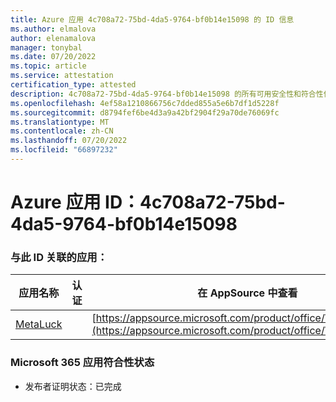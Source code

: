 ```yaml
---
title: Azure 应用 4c708a72-75bd-4da5-9764-bf0b14e15098 的 ID 信息
ms.author: elmalova
author: elenamalova
manager: tonybal
ms.date: 07/20/2022
ms.topic: article
ms.service: attestation
certification_type: attested
description: 4c708a72-75bd-4da5-9764-bf0b14e15098 的所有可用安全性和符合性信息信息。
ms.openlocfilehash: 4ef58a1210866756c7dded855a5e6b7df1d5228f
ms.sourcegitcommit: d8794fef6be4d3a9a42bf2904f29a70de76069fc
ms.translationtype: MT
ms.contentlocale: zh-CN
ms.lasthandoff: 07/20/2022
ms.locfileid: "66897232"
---
```

# <a name="azure-app-id-4c708a72-75bd-4da5-9764-bf0b14e15098"></a>Azure 应用 ID：4c708a72-75bd-4da5-9764-bf0b14e15098


### <a name="apps-associated-with-this-id"></a>与此 ID 关联的应用：
| **应用名称** | **认证** | **在 AppSource 中查看** |
|--------------|---------------|-----------------------|
| [MetaLuck](../forward/WA200004198.md) |  | [https://appsource.microsoft.com/product/office/WA200004198](https://appsource.microsoft.com/product/office/WA200004198) |

### <a name="microsoft-365-app-compliance-status"></a>Microsoft 365 应用符合性状态
- 发布者证明状态：已完成
